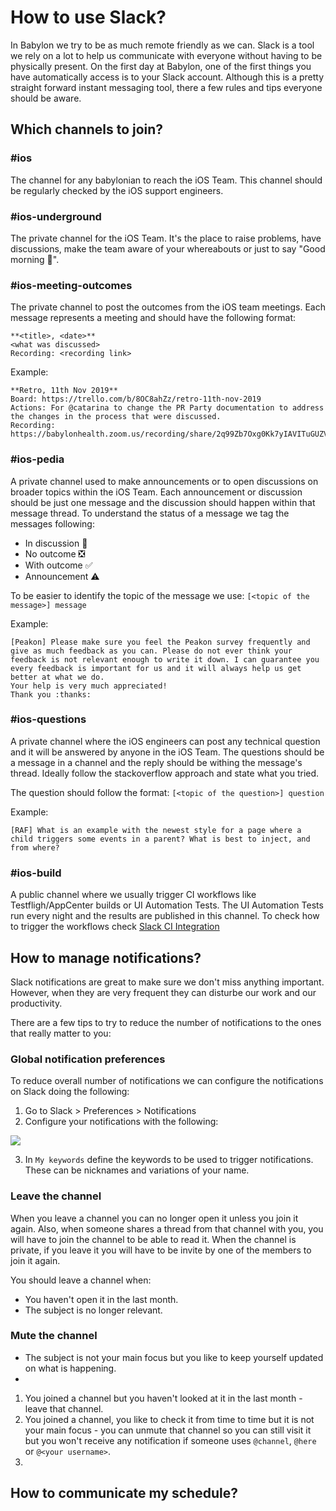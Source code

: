 # How to use Slack?

In Babylon we try to be as much remote friendly as we can.
Slack is a tool we rely on a lot to help us communicate with everyone without having to be physically present.
On the first day at Babylon, one of the first things you have automatically access is to your Slack account.
Although this is a pretty straight forward instant messaging tool, there a few rules and tips everyone should be aware.

## Which channels to join?

### #ios
The channel for any babylonian to reach the iOS Team. This channel should be regularly checked by the iOS support engineers.

### #ios-underground
The private channel for the iOS Team. It's the place to raise problems, have discussions, make the team aware of your whereabouts or just to say "Good morning 👋".

### #ios-meeting-outcomes
The private channel to post the outcomes from the iOS team meetings.
Each message represents a meeting and should have the following format:

```
**<title>, <date>**
<what was discussed>
Recording: <recording link>
```
Example:

```
**Retro, 11th Nov 2019**
Board: https://trello.com/b/8OC8ahZz/retro-11th-nov-2019
Actions: For @catarina to change the PR Party documentation to address the changes in the process that were discussed.
Recording: https://babylonhealth.zoom.us/recording/share/2q99Zb7Oxg0Kk7yIAVITuGUZVCs2_eV7Vge2Ppmjq3WwIumekTziMw
```

### #ios-pedia
A private channel used to make announcements or to open discussions on broader topics within the iOS Team.
Each announcement or discussion should be just one message and the discussion should happen within that message thread.
To understand the status of a message we tag the messages following:

- In discussion 💬
- No outcome ❎
- With outcome ✅
- Announcement ⚠️

To be easier to identify the topic of the message we use:
 `[<topic of the message>] message`

Example: 

```
[Peakon] Please make sure you feel the Peakon survey frequently and give as much feedback as you can. Please do not ever think your feedback is not relevant enough to write it down. I can guarantee you every feedback is important for us and it will always help us get better at what we do.
Your help is very much appreciated!
Thank you :thanks:
```

### #ios-questions

A private channel where the iOS engineers can post any technical question and it will be answered by anyone in the iOS Team.
The questions should be a message in a channel and the reply should be withing the message's thread.
Ideally follow the stackoverflow approach and state what you tried.

The question should follow the format:
`[<topic of the question>] question`

Example:
```
[RAF] What is an example with the newest style for a page where a child triggers some events in a parent? What is best to inject, and from where?
```

### #ios-build

A public channel where we usually trigger CI workflows like Testfligh/AppCenter builds or UI Automation Tests.
The UI Automation Tests run every night and the results are published in this channel.
To check how to trigger the workflows check [Slack CI Integration](/SlackCIIntegration.md)
## How to manage notifications?

Slack notifications are great to make sure we don't miss anything important. However, when they are very frequent they can disturbe our work and our productivity.

There are a few tips to try to reduce the number of notifications to the ones that really matter to you:

### Global notification preferences

To reduce overall number of notifications we can configure the notifications on Slack doing the following:

1. Go to Slack > Preferences > Notifications
2. Configure your notifications with the following:

<img src="./Assets⁩/⁨onboarding/slack-notification-preferences.png" />

3. In `My keywords` define the keywords to be used to trigger notifications. These can be nicknames and variations of your name.


### Leave the channel

When you leave a channel you can no longer open it unless you join it again. Also, when someone shares a thread from that channel with you, you will have to join the channel to be able to read it.
When the channel is private, if you leave it you will have to be invite by one of the members to join it again.

You should leave a channel when:
 - You haven't open it in the last month.
 - The subject is no longer relevant.

### Mute the channel


 - The subject is not your main focus but you like to keep yourself updated on what is happening.
 -   
1. You joined a channel but you haven't looked at it in the last month - leave that channel.
2. You joined a channel, you like to check it from time to time but it is not your main focus - you can unmute that channel so you can still visit it but you won't receive any notification if someone uses `@channel`, `@here` or `@<your username>`.
3. 


## How to communicate my schedule?
